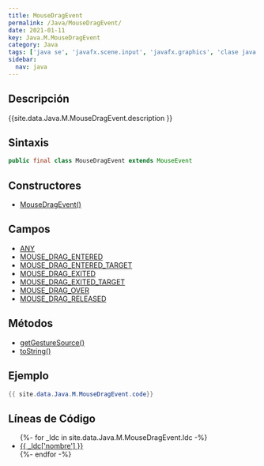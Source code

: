 ```yaml
---
title: MouseDragEvent
permalink: /Java/MouseDragEvent/
date: 2021-01-11
key: Java.M.MouseDragEvent
category: Java
tags: ['java se', 'javafx.scene.input', 'javafx.graphics', 'clase java', 'JavaFX 2.1']
sidebar: 
  nav: java
---
```


## Descripción
{{site.data.Java.M.MouseDragEvent.description }}

## Sintaxis
~~~java
public final class MouseDragEvent extends MouseEvent
~~~

## Constructores
* [MouseDragEvent()](/Java/MouseDragEvent/MouseDragEvent/)

## Campos
* [ANY](/Java/MouseDragEvent/ANY)
* [MOUSE_DRAG_ENTERED](/Java/MouseDragEvent/MOUSE_DRAG_ENTERED)
* [MOUSE_DRAG_ENTERED_TARGET](/Java/MouseDragEvent/MOUSE_DRAG_ENTERED_TARGET)
* [MOUSE_DRAG_EXITED](/Java/MouseDragEvent/MOUSE_DRAG_EXITED)
* [MOUSE_DRAG_EXITED_TARGET](/Java/MouseDragEvent/MOUSE_DRAG_EXITED_TARGET)
* [MOUSE_DRAG_OVER](/Java/MouseDragEvent/MOUSE_DRAG_OVER)
* [MOUSE_DRAG_RELEASED](/Java/MouseDragEvent/MOUSE_DRAG_RELEASED)

## Métodos
* [getGestureSource()](/Java/MouseDragEvent/getGestureSource)
* [toString()](/Java/MouseDragEvent/toString)

## Ejemplo
~~~java
{{ site.data.Java.M.MouseDragEvent.code}}
~~~

## Líneas de Código
<ul>
{%- for _ldc in site.data.Java.M.MouseDragEvent.ldc -%}
   <li>
       <a href="{{_ldc['url'] }}">{{ _ldc['nombre'] }}</a>
   </li>
{%- endfor -%}
</ul>

